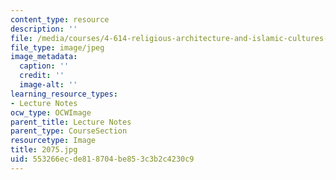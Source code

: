 ```yaml
---
content_type: resource
description: ''
file: /media/courses/4-614-religious-architecture-and-islamic-cultures-fall-2002/553266ecde818704be853c3b2c4230c9_2075.jpg
file_type: image/jpeg
image_metadata:
  caption: ''
  credit: ''
  image-alt: ''
learning_resource_types:
- Lecture Notes
ocw_type: OCWImage
parent_title: Lecture Notes
parent_type: CourseSection
resourcetype: Image
title: 2075.jpg
uid: 553266ec-de81-8704-be85-3c3b2c4230c9
---
```

